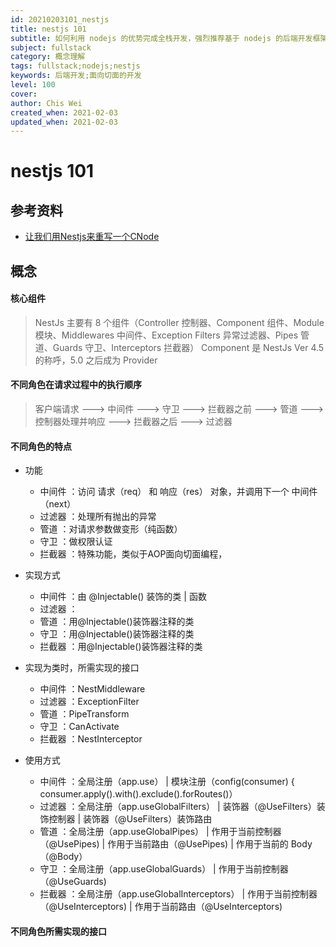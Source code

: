 ```yaml
---
id: 20210203101_nestjs
title: nestjs 101
subtitle: 如何利用 nodejs 的优势完成全栈开发，强烈推荐基于 nodejs 的后端开发框架：nestjs
subject: fullstack
category: 概念理解
tags: fullstack;nodejs;nestjs
keywords: 后端开发;面向切面的开发
level: 100
cover: 
author: Chis Wei
created_when: 2021-02-03
updated_when: 2021-02-03
---
```


# nestjs 101

## 参考资料

- [让我们用Nestjs来重写一个CNode](https://www.jianshu.com/p/f0a4944e8fb9)

## 概念

#### 核心组件

> NestJs 主要有 8 个组件（Controller 控制器、Component 组件、Module 模块、Middlewares 中间件、Exception Filters 异常过滤器、Pipes 管道、Guards 守卫、Interceptors 拦截器）
> Component 是 NestJs Ver 4.5 的称呼，5.0 之后成为 Provider

#### 不同角色在请求过程中的执行顺序

> 客户端请求 ---> 中间件 ---> 守卫 ---> 拦截器之前 ---> 管道 ---> 控制器处理并响应 ---> 拦截器之后 ---> 过滤器

#### 不同角色的特点
- 功能
    + 中间件    ：访问 请求（req） 和 响应（res） 对象，并调用下一个 中间件（next）
    + 过滤器    ：处理所有抛出的异常
    + 管道      ：对请求参数做变形（纯函数）
    + 守卫      ：做权限认证
    + 拦截器    ：特殊功能，类似于AOP面向切面编程，

- 实现方式
    + 中间件    ：由 @Injectable() 装饰的类 | 函数
    + 过滤器    ：
    + 管道      ：用@Injectable()装饰器注释的类
    + 守卫      ：用@Injectable()装饰器注释的类
    + 拦截器    ：用@Injectable()装饰器注释的类

- 实现为类时，所需实现的接口
    + 中间件    ：NestMiddleware
    + 过滤器    ：ExceptionFilter 
    + 管道      ：PipeTransform
    + 守卫      ：CanActivate
    + 拦截器    ：NestInterceptor 

- 使用方式
    + 中间件    ：全局注册（app.use）               | 模块注册（config(consumer) { consumer.apply().with().exclude().forRoutes()）
    + 过滤器    ：全局注册（app.useGlobalFilters）  | 装饰器（@UseFilters）装饰控制器   | 装饰器（@UseFilters）装饰路由
    + 管道      ：全局注册（app.useGlobalPipes）    | 作用于当前控制器（@UsePipes)      | 作用于当前路由（@UsePipes)        | 作用于当前的 Body（@Body）
    + 守卫      ：全局注册（app.useGlobalGuards）   | 作用于当前控制器（@UseGuards) 
    + 拦截器    ：全局注册（app.useGlobalInterceptors）   | 作用于当前控制器（@UseInterceptors)  | 作用于当前路由（@UseInterceptors) 

#### 不同角色所需实现的接口


